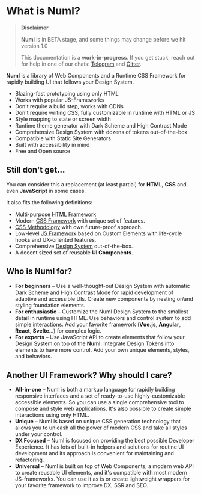 # What is Numl?

> **Disclaimer**
>
> **Numl** is in BETA stage, and some things may change before we hit version 1.0
>
> This documentation is a **work-in-progress**. If you get stuck, reach out for help in one of our chats: [Telegram](!https://t.me/numldesign) and [Gitter](!https://gitter.im/tenphi/numl).

**Numl** is a library of Web Components and a Runtime CSS Framework for rapidly building UI that follows your Design System.

- Blazing-fast prototyping using only HTML
- Works with popular JS-Frameworks
- Don't require a build step, works with CDNs
- Don't require writing CSS, fully customizable in runtime with HTML or JS
- Style mapping to state or screen width
- Runtime theme generator with Dark Scheme and High Contrast Mode
- Comprehensive Design System with dozens of tokens out-of-the-box
- Compatible with Static Site Generators
- Built with accessibility in mind
- Free and Open source

## Still don't get...

You can consider this a replacement (at least partial) for **HTML**, **CSS** and even **JavaScript** in some cases.

It also fits the following definitions:

* Multi-purpose [HTML Framework](!https://paulbakaus.com/tutorials/css/where-to-start-if-you-want-to-become-a-web-developer/#2_Start_building_your_first_pages_and_sites_with_an_HTML_framework)
* Modern [CSS Framework](!https://en.wikipedia.org/wiki/CSS_framework) with unique set of features.
* [CSS Methodology](!https://www.creativebloq.com/features/a-web-designers-guide-to-css-methodologies) with own future-proof approach.
* Low-level [JS Framework](/framework/what-is-nude) based on Custom Elements with life-cycle hooks and UX-oriented features.
* Comprehensive [Design System](!https://uxmisfit.com/2019/03/26/what-is-a-design-system-everything-you-need-to-know/) out-of-the-box.
* A decent sized set of reusable **UI Components**.

## Who is Numl for?

- **For beginners** – Use a well-thought-out Design System with automatic Dark Scheme and High Contrast Mode for rapid development of adaptive and accessible UIs. Create new components by nesting or/and styling foundation elements.
- **For enthusiastic** – Customize the Numl Design System to the smallest detail in runtime using HTML. Use behaviors and control system to add simple interactions. Add your favorite framework (**Vue.js**, **Angular**, **React**, **Svelte**...) for complex logic.
- **For experts** – Use JavaScript API to create elements that follow your Design System on top of the **Numl**. Integrate Design Tokens into elements to have more control. Add your own unique elements, styles, and behaviors.

## Another UI Framework? Why should I care?

- **All-in-one** – Numl is both a markup language for rapidly building responsive interfaces and a set of ready-to-use highly-customizable accessible elements. So you can use a single comprehensive tool to compose and style web applications. It's also possible to create simple interactions using only HTML.
- **Unique** – Numl is based on unique CSS generation technology that allows you to unleash all the power of modern CSS and take all styles under your control.
- **DX Focused** – Numl is focused on providing the best possible Developer Experience. It has lots of built-in helpers and solutions for routine UI development and its approach is convenient for maintaining and refactoring.
- **Universal** – Numl is built on top of Web Components, a modern web API to create reusable UI elements, and it's compatible with most modern JS-frameworks. You can use it as is or create lightweight wrappers for your favorite framework to improve DX, SSR and SEO.
